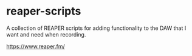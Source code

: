 # reaper-scripts
A collection of REAPER scripts for adding functionality to the DAW that I want and need when recording.

https://www.reaper.fm/
